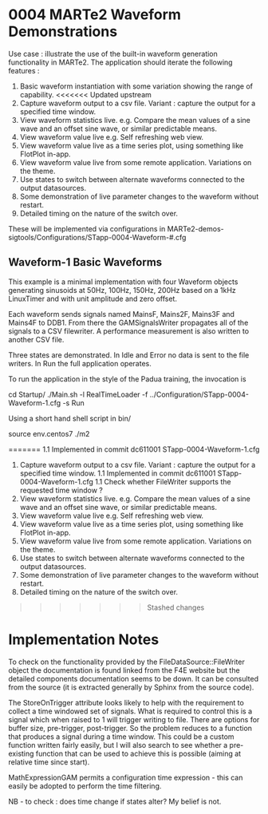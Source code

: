 # 0004 MARTe2 Waveform Demonstrations

Use case : illustrate the use of the built-in waveform generation functionality in MARTe2.  The application should
iterate the following features :

1. Basic waveform instantiation with some variation showing the range of capability.
<<<<<<< Updated upstream
2. Capture waveform output to a csv file. Variant : capture the output for a specified time window.
3. View waveform statistics live. e.g. Compare the mean values of a sine wave and an offset sine wave, or similar predictable means.
4. View waveform value live e.g. Self refreshing web view.
5. View waveform value live as a time series plot, using something like FlotPlot in-app.
6. View waveform value live from some remote application.  Variations on the theme.
7. Use states to switch between alternate waveforms connected to the output datasources.
8. Some demonstration of live parameter changes to the waveform without restart.
9. Detailed timing on the nature of the switch over.

These will be implemented via configurations in MARTe2-demos-sigtools/Configurations/STapp-0004-Waveform-#.cfg

## Waveform-1 Basic Waveforms

This example is a minimal implementation with four Waveform objects generating sinusoids at 50Hz, 100Hz, 150Hz, 200Hz
based on a 1kHz LinuxTimer and with unit amplitude and zero offset.

Each waveform sends signals named MainsF, Mains2F, Mains3F and Mains4F to DDB1.  From there the GAMSignalsWriter
propagates all of the signals to a CSV filewriter.   A performance measurement is also written to another CSV file.

Three states are demonstrated.  In Idle and Error no data is sent to the file writers.  In Run the full application operates.

To run the application in the style of the Padua training, the invocation is

cd Startup/
./Main.sh -l RealTimeLoader -f ../Configuration/STapp-0004-Waveform-1.cfg -s Run

Using a short hand shell script in bin/

source env.centos7
./m2

=======
1.1 Implemented in commit dc611001 STapp-0004-Waveform-1.cfg
1. Capture waveform output to a csv file. Variant : capture the output for a specified time window.
1.1 Implemented in commit dc611001 STapp-0004-Waveform-1.cfg
1.1 Check whether FileWriter supports the requested time window ?
1. View waveform statistics live. e.g. Compare the mean values of a sine wave and an offset sine wave, or similar predictable means.
1. View waveform value live e.g. Self refreshing web view.
1. View waveform value live as a time series plot, using something like FlotPlot in-app.
1. View waveform value live from some remote application.  Variations on the theme.
1. Use states to switch between alternate waveforms connected to the output datasources.
1. Some demonstration of live parameter changes to the waveform without restart.
1. Detailed timing on the nature of the switch over.
>>>>>>> Stashed changes

# Implementation Notes

To check on the functionality provided by the FileDataSource::FileWriter object the documentation is found linked
from the F4E website but the detailed components documentation seems to be down.
It can be consulted from the source (it is extracted generally by Sphinx from the source code).

The StoreOnTrigger attribute looks likely to help with the requirement to collect a time windowed set of signals.
What is required to control this is a signal which when raised to 1 will trigger writing to file.  There are
options for buffer size, pre-trigger, post-trigger.  So the problem reduces to a function that produces a signal
during a time window.   This could be a custom function written fairly easily, but I will also search to see whether
a pre-existing function that can be used to achieve this is possible (aiming at relative time since start).

MathExpressionGAM permits a configuration time expression - this can easily be adopted to perform the time filtering.

NB - to check : does time change if states alter?  My belief is not.
